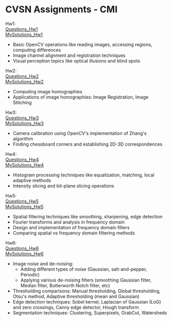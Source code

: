 # CVSN Assignments - CMI

Hw1:  <br>  [Questions_Hw1](https://github.com/anweshapaul-bib/Computer-Vision/blob/main/Assignments/Assignment_Problems/cv_hw1.pdf) <br> [MySolutions_Hw1](https://github.com/anweshapaul-bib/Computer-Vision/blob/main/Assignments/Assignment_1/Assignment_1.ipynb)
- Basic OpenCV operations like reading images, accessing regions, computing differences
- Image channel alignment and registration techniques
- Visual perception topics like optical illusions and blind spots
  

Hw2:  <br>  [Questions_Hw2](https://github.com/anweshapaul-bib/Computer-Vision/blob/main/Assignments/Assignment_Problems/cv_hw2.pdf)  <br> 
 [MySolutions_Hw2](https://github.com/anweshapaul-bib/Computer-Vision/blob/main/Assignments/Assignment_2/)
- Computing image homographies
- Applications of image homographies: Image Registration, Image Stitching


Hw3:  <br>  [Questions_Hw3](https://github.com/anweshapaul-bib/Computer-Vision/blob/main/Assignments/Assignment_Problems/cv_hw3.pdf)  <br> 
 [MySolutions_Hw3](https://github.com/anweshapaul-bib/Computer-Vision/blob/main/Assignments/Assignment_3/Assignment_3.ipynb)
- Camera calibration using OpenCV's implementation of Zhang's algorithm
- Finding chessboard corners and establishing 2D-3D correspondences

  
Hw4:  <br>  [Questions_Hw4](https://github.com/anweshapaul-bib/Computer-Vision/blob/main/Assignments/Assignment_Problems/cv_hw4.pdf)  <br> 
 [MySolutions_Hw4](https://github.com/anweshapaul-bib/Computer-Vision/blob/main/Assignments/Assignment_4/Assignment_4.ipynb)
- Histogram processing techniques like equalization, matching, local adaptive methods
- Intensity slicing and bit-plane slicing operations


Hw5:  <br>  [Questions_Hw5](https://github.com/anweshapaul-bib/Computer-Vision/blob/main/Assignments/Assignment_Problems/cv_hw5.pdf)  <br> 
 [MySolutions_Hw5](https://github.com/anweshapaul-bib/Computer-Vision/blob/main/Assignments/Assignment_5/Assignment_5.ipynb)
- Spatial filtering techniques like smoothing, sharpening, edge detection
- Fourier transforms and analysis in frequency domain  
- Design and implementation of frequency domain filters
- Comparing spatial vs frequency domain filtering methods


Hw6:  <br>  [Questions_Hw6](https://github.com/anweshapaul-bib/Computer-Vision/blob/main/Assignments/Assignment_Problems/cv_hw6.pdf)  <br> 
 [MySolutions_Hw6](https://github.com/anweshapaul-bib/Computer-Vision/blob/main/Assignments/Assignment_6/Assignment_6.ipynb)
- Image noise and de-noising:
  - Adding different types of noise (Gaussian, salt-and-pepper, Periodic)
  - Applying various de-noising filters (smoothing Gaussian filter, Median filter, Butterworth Notch filter, etc)
- Thresholding comparisons: Manual thresholding, Global thresholding, Otsu's method, Adaptive thresholding (mean and Gaussian) 
- Edge detection techniques: Sobel kernel, Laplacian of Gaussian (LoG) and zero crossings, Canny edge detector, Hough transform
- Segmentation techniques: Clustering, Superpixels, GrabCut, Watersheds
